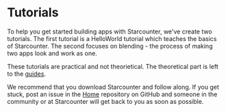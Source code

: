 # Tutorials

To help you get started building apps with Starcounter, we've create two tutorials. The first tutorial is a HelloWorld tutorial which teaches the basics of Starcounter. The second focuses on blending - the process of making two apps look and work as one.

These tutorials are practical and not theorietical. The theoretical part is left to the [guides](/guides). 

We recommend that you download Starcounter and follow along. If you get stuck, post an issue in the [Home](https://github.com/Starcounter/Home/issues/new) repository on GitHub and someone in the community or at Starcounter will get back to you as soon as possible.